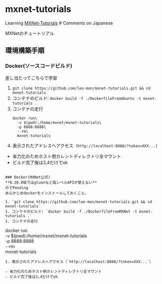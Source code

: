 # mxnet-tutorials
Learning [MXNet-Tutorials]( http://mxnet.io/tutorials/index.html)  # Comments on Japanese

MXNetのチュートリアル

## 環境構築手順
### Docker(ソースコードビルド)
差し当たってこちらで学習

1. `git clone https://github.com/leo-mon/mxnet-tutorials.git && cd mxnet-tutorials` 
1. コンテナのビルド: `docker build -f ./DockerfileFromUbuntu -t mxnet-tutorials .`
1. コンテナの走行
   ```
   docker run\
     -v $(pwd):/home/mxnet/mxnet-tutorials\
     -p 8888:8888\
     --rm\
     mxnet-tutorials 
   ```
1. 表示されたアドレスへアクセス（`http://localhost:8888/?token=XXX...`）

- 省力化のためホスト側カレントディレクトリ全マウント
- ビルド完了後は3,4だけでok

```

### Docker(MXNet公式)
**0.10.0版ではgluonなど高レベルAPIが使えない**
のでPending
あらかじめdockerをインストールしておくこと。

1. `git clone https://github.com/leo-mon/mxnet-tutorials.git && cd mxnet-tutorials` 
1. コンテナのビルド: `docker build -f ./DockerfileFromMXNet -t mxnet-tutorials .`
1. コンテナの走行
   ```
   docker run\
     -v $(pwd):/home/mxnet/mxnet-tutorials\
     -p 8888:8888\
     --rm\
     mxnet-tutorials 
   ```
1. 表示されたアドレスへアクセス（`http://localhost:8888/?token=XXX...`）

- 省力化のためホスト側カレントディレクトリ全マウント
- ビルド完了後は3,4だけでok
